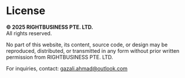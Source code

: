 # License

**© 2025 RIGHTBUSINESS PTE. LTD.**  
All rights reserved.

No part of this website, its content, source code, or design may be reproduced, distributed, or transmitted in any form without prior written permission from RIGHTBUSINESS PTE. LTD.

For inquiries, contact: [gazali.ahmad@outlook.com](mailto:gazali.ahmad@outlook.com)
